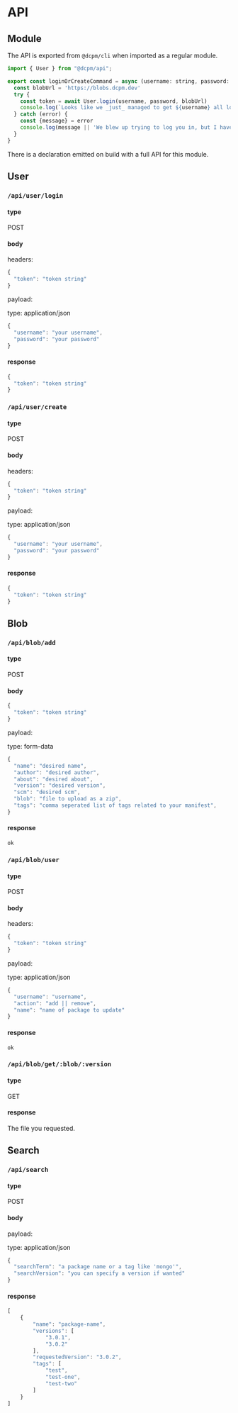 # API

## Module

The API is exported from `@dcpm/cli` when imported as a regular module.

```js
import { User } from "@dcpm/api";

export const loginOrCreateCommand = async (username: string, password: string) => {
  const blobUrl = 'https://blobs.dcpm.dev'
  try {
    const token = await User.login(username, password, blobUrl)
    console.log(`Looks like we _just_ managed to get ${username} all logged in.`)
  } catch (error) {
    const {message} = error
    console.log(message || 'We blew up trying to log you in, but I have no idea why.')
  }
}
```

There is a declaration emitted on build with a full API for this module.

## User

### `/api/user/login`

#### type

POST

#### body

headers:
```js
{
  "token": "token string"
}
```

payload:

type: application/json

```js
{
  "username": "your username",
  "password": "your password"
}
```

#### response

```js
{
  "token": "token string"
}
```

### `/api/user/create`

#### type

POST

#### body

headers:
```js
{
  "token": "token string"
}
```

payload:

type: application/json

```js
{
  "username": "your username",
  "password": "your password"
}
```

#### response

```js
{
  "token": "token string"
}
```

## Blob

### `/api/blob/add`

#### type

POST

#### body

```js
{
  "token": "token string"
}
```

payload:

type: form-data

```js
{
  "name": "desired name",
  "author": "desired author",
  "about": "desired about",
  "version": "desired version",
  "scm": "desired scm",
  "blob": "file to upload as a zip",
  "tags": "comma seperated list of tags related to your manifest",
}
```

#### response

```
ok
```

### `/api/blob/user`

#### type

POST

#### body

headers:
```js
{
  "token": "token string"
}
```

payload:

type: application/json

```js
{
  "username": "username",
  "action": "add || remove",
  "name": "name of package to update"
}
```

#### response

```
ok
```

### `/api/blob/get/:blob/:version`

#### type

GET

#### response

The file you requested.

## Search

### `/api/search`

#### type

POST

#### body

payload:

type: application/json

```js
{
  "searchTerm": "a package name or a tag like 'mongo'",
  "searchVersion": "you can specify a version if wanted"
}
```

#### response

```js
[
    {
        "name": "package-name",
        "versions": [
            "3.0.1",
            "3.0.2"
        ],
        "requestedVersion": "3.0.2",
        "tags": [
            "test",
            "test-one",
            "test-two"
        ]
    }
]
```
